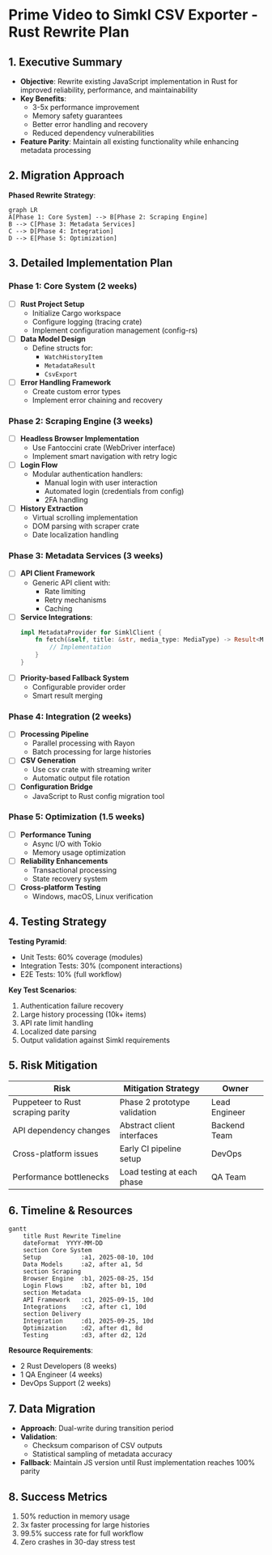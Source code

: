 # Prime Video to Simkl CSV Exporter - Rust Rewrite Plan

## 1. Executive Summary
- **Objective**: Rewrite existing JavaScript implementation in Rust for improved reliability, performance, and maintainability
- **Key Benefits**:
  - 3-5x performance improvement
  - Memory safety guarantees
  - Better error handling and recovery
  - Reduced dependency vulnerabilities
- **Feature Parity**: Maintain all existing functionality while enhancing metadata processing

## 2. Migration Approach
**Phased Rewrite Strategy**:
```mermaid
graph LR
A[Phase 1: Core System] --> B[Phase 2: Scraping Engine]
B --> C[Phase 3: Metadata Services]
C --> D[Phase 4: Integration]
D --> E[Phase 5: Optimization]
```

## 3. Detailed Implementation Plan

### Phase 1: Core System (2 weeks)
- [ ] **Rust Project Setup**
  - Initialize Cargo workspace
  - Configure logging (tracing crate)
  - Implement configuration management (config-rs)
- [ ] **Data Model Design**
  - Define structs for:
    - `WatchHistoryItem`
    - `MetadataResult`
    - `CsvExport`
- [ ] **Error Handling Framework**
  - Create custom error types
  - Implement error chaining and recovery

### Phase 2: Scraping Engine (3 weeks)
- [ ] **Headless Browser Implementation**
  - Use Fantoccini crate (WebDriver interface)
  - Implement smart navigation with retry logic
- [ ] **Login Flow**
  - Modular authentication handlers:
    - Manual login with user interaction
    - Automated login (credentials from config)
    - 2FA handling
- [ ] **History Extraction**
  - Virtual scrolling implementation
  - DOM parsing with scraper crate
  - Date localization handling

### Phase 3: Metadata Services (3 weeks)
- [ ] **API Client Framework**
  - Generic API client with:
    - Rate limiting
    - Retry mechanisms
    - Caching
- [ ] **Service Integrations**:
  ```rust
  impl MetadataProvider for SimklClient {
      fn fetch(&self, title: &str, media_type: MediaType) -> Result<Metadata> {
          // Implementation
      }
  }
  ```
- [ ] **Priority-based Fallback System**
  - Configurable provider order
  - Smart result merging

### Phase 4: Integration (2 weeks)
- [ ] **Processing Pipeline**
  - Parallel processing with Rayon
  - Batch processing for large histories
- [ ] **CSV Generation**
  - Use csv crate with streaming writer
  - Automatic output file rotation
- [ ] **Configuration Bridge**
  - JavaScript to Rust config migration tool

### Phase 5: Optimization (1.5 weeks)
- [ ] **Performance Tuning**
  - Async I/O with Tokio
  - Memory usage optimization
- [ ] **Reliability Enhancements**
  - Transactional processing
  - State recovery system
- [ ] **Cross-platform Testing**
  - Windows, macOS, Linux verification

## 4. Testing Strategy
**Testing Pyramid**:
- Unit Tests: 60% coverage (modules)
- Integration Tests: 30% (component interactions)
- E2E Tests: 10% (full workflow)

**Key Test Scenarios**:
1. Authentication failure recovery
2. Large history processing (10k+ items)
3. API rate limit handling
4. Localized date parsing
5. Output validation against Simkl requirements

## 5. Risk Mitigation
| Risk | Mitigation Strategy | Owner |
|------|---------------------|-------|
| Puppeteer to Rust scraping parity | Phase 2 prototype validation | Lead Engineer |
| API dependency changes | Abstract client interfaces | Backend Team |
| Cross-platform issues | Early CI pipeline setup | DevOps |
| Performance bottlenecks | Load testing at each phase | QA Team |

## 6. Timeline & Resources
```mermaid
gantt
    title Rust Rewrite Timeline
    dateFormat  YYYY-MM-DD
    section Core System
    Setup           :a1, 2025-08-10, 10d
    Data Models     :a2, after a1, 5d
    section Scraping
    Browser Engine  :b1, 2025-08-25, 15d
    Login Flows     :b2, after b1, 10d
    section Metadata
    API Framework   :c1, 2025-09-15, 10d
    Integrations    :c2, after c1, 10d
    section Delivery
    Integration     :d1, 2025-09-25, 10d
    Optimization    :d2, after d1, 8d
    Testing         :d3, after d2, 12d
```

**Resource Requirements**:
- 2 Rust Developers (8 weeks)
- 1 QA Engineer (4 weeks)
- DevOps Support (2 weeks)

## 7. Data Migration
- **Approach**: Dual-write during transition period
- **Validation**:
  - Checksum comparison of CSV outputs
  - Statistical sampling of metadata accuracy
- **Fallback**: Maintain JS version until Rust implementation reaches 100% parity

## 8. Success Metrics
1. 50% reduction in memory usage
2. 3x faster processing for large histories
3. 99.5% success rate for full workflow
4. Zero crashes in 30-day stress test
